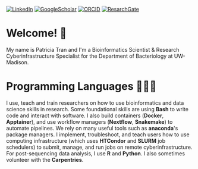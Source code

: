 [![LinkedIn](https://img.shields.io/badge/LinkedIn--informational?style=social&logo=linkedin&logoColor=blue&color=2bbc8a)](https://www.linkedin.com/in/patriciatran/)
[![GoogleScholar](https://img.shields.io/badge/Google_Scholar--informational?style=social&logo=google-scholar&logoColor=blue&color=2bbc8a)](https://scholar.google.com/citations?user=NVhtx1YAAAAJ&hl=en)
[![ORCID](https://img.shields.io/badge/ORCID--informational?style=social&logo=ORCID&logoColor=success&color=2bbc8a)](https://orcid.org/0000-0003-3948-3938)
[![ResarchGate](https://img.shields.io/badge/ResearchGate--informational?style=social&logo=researchgate&logoColor=2bbc8a?&color=2bbc8a)](https://www.researchgate.net/profile/Patricia-#Tran-2)

# Welcome! 👋

My name is Patricia Tran and I'm a Bioinformatics Scientist & Research Cyberinfrastructure Specialist for the Department of Bacteriology at UW-Madison. 

# Programming Languages 👩🏻‍💻
I use, teach and train researchers on how to use bioinformatics and data science skills in research. Some foundational skills are using **Bash** to write code and interact with software. I also build containers (**Docker**, **Apptainer**), and use workflow managers (**Nextflow**, **Snakemake**) to automate pipelines. We rely on many useful tools such as **anaconda**'s package managers. I implement, troubleshoot, and teach users how to use computing infrastructure (which uses **HTCondor** and **SLURM** job schedulers) to submit, manage, and run jobs on remote cyberinfrastructure. For post-sequencing data analysis, I use **R** and **Python**. I also sometimes volunteer with the **Carpentries**.

